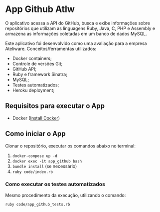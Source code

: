 # App Github Atlw

O aplicativo acessa a API do GitHub, busca e exibe informações sobre repositórios que utilizam as linguagens Ruby, Java, C, PHP e Assembly e armazena as informações coletadas em um banco de dados MySQL.

Este aplicativo foi desenvolvido como uma avaliação para a empresa Ateliware. Conceitos/ferramentas utilizados:
- Docker containers;
- Controle de versões Git;
- GitHub API;
- Ruby e framework Sinatra;
- MySQL;
- Testes automatizados;
- Heroku deployment;

## Requisitos para executar o App

- Docker ([Install Docker](https://docs.docker.com/engine/installation/))

## Como iniciar o App

Clonar o repositório, executar os comandos abaixo no terminal:

1. `docker-compose up -d`
1. `docker exec -it app_github bash`
1. `bundle install` (se necessário)
1. `ruby code/index.rb`

### Como executar os testes automatizados

Mesmo procedimento da execução, utilizando o comando:

`ruby code/app_github_tests.rb`